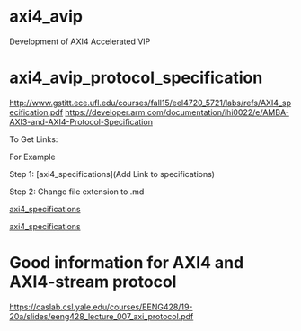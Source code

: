# axi4_avip
Development of AXI4 Accelerated VIP

# axi4_avip_protocol_specification
http://www.gstitt.ece.ufl.edu/courses/fall15/eel4720_5721/labs/refs/AXI4_specification.pdf
https://developer.arm.com/documentation/ihi0022/e/AMBA-AXI3-and-AXI4-Protocol-Specification

To Get Links:

For Example

Step 1: [axi4_specifications](Add Link to specifications)

Step 2: Change file extension to .md

[axi4_specifications](http://www.gstitt.ece.ufl.edu/courses/fall15/eel4720_5721/labs/refs/AXI4_specification.pdf)

[axi4_specifications](https://developer.arm.com/documentation/ihi0022/e/AMBA-AXI3-and-AXI4-Protocol-Specification)

# Good information for AXI4 and AXI4-stream protocol
https://caslab.csl.yale.edu/courses/EENG428/19-20a/slides/eeng428_lecture_007_axi_protocol.pdf
